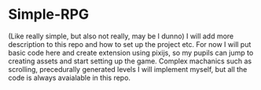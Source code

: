 # Simple-RPG

(Like really simple, but also not really, may be I dunno)
I will add more description to this repo and how to set up the project etc. For now I will put basic code here and create extension using pixijs, so my pupils can jump to creating assets and start setting up the game.
Complex machanics such as scrolling, precedurally generated levels I will implement myself, but all the code is always avaialable in this repo.

